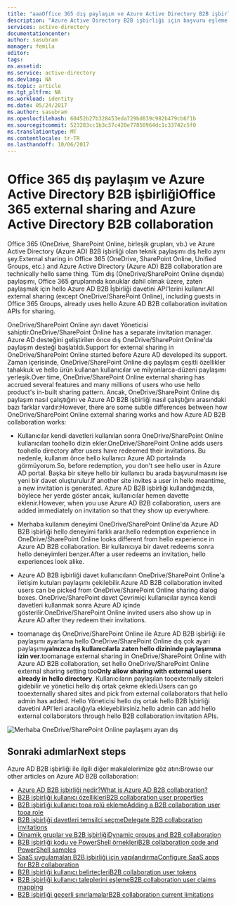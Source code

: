```yaml
---
title: "aaaOffice 365 dış paylaşım ve Azure Active Directory B2B işbirliği | Microsoft Docs"
description: "Azure Active Directory B2B işbirliği için başvuru eşleme talepleri"
services: active-directory
documentationcenter: 
author: sasubram
manager: femila
editor: 
tags: 
ms.assetid: 
ms.service: active-directory
ms.devlang: NA
ms.topic: article
ms.tgt_pltfrm: NA
ms.workload: identity
ms.date: 05/24/2017
ms.author: sasubram
ms.openlocfilehash: 60452b27b328453eda729bd839c982b479cb6f1b
ms.sourcegitcommit: 523283cc1b3c37c428e77850964dc1c33742c5f0
ms.translationtype: MT
ms.contentlocale: tr-TR
ms.lasthandoff: 10/06/2017
---
```

# <a name="office-365-external-sharing-and-azure-active-directory-b2b-collaboration"></a><span data-ttu-id="65db4-103">Office 365 dış paylaşım ve Azure Active Directory B2B işbirliği</span><span class="sxs-lookup"><span data-stu-id="65db4-103">Office 365 external sharing and Azure Active Directory B2B collaboration</span></span>

<span data-ttu-id="65db4-104">Office 365 (OneDrive, SharePoint Online, birleşik grupları, vb.) ve Azure Active Directory (Azure AD) B2B işbirliği olan teknik paylaşımı dış hello aynı şey.</span><span class="sxs-lookup"><span data-stu-id="65db4-104">External sharing in Office 365 (OneDrive, SharePoint Online, Unified Groups, etc.) and Azure Active Directory (Azure AD) B2B collaboration are technically hello same thing.</span></span> <span data-ttu-id="65db4-105">Tüm dış (OneDrive/SharePoint Online dışında) paylaşımı, Office 365 gruplarında konuklar dahil olmak üzere, zaten paylaşmak için hello Azure AD B2B İşbirliği davetini API'lerini kullanır.</span><span class="sxs-lookup"><span data-stu-id="65db4-105">All external sharing (except OneDrive/SharePoint Online), including guests in Office 365 Groups, already uses hello Azure AD B2B collaboration invitation APIs for sharing.</span></span>

<span data-ttu-id="65db4-106">OneDrive/SharePoint Online ayrı davet Yöneticisi sahiptir.</span><span class="sxs-lookup"><span data-stu-id="65db4-106">OneDrive/SharePoint Online has a separate invitation manager.</span></span> <span data-ttu-id="65db4-107">Azure AD desteğini geliştirilen önce dış OneDrive/SharePoint Online'da paylaşım desteği başlatıldı.</span><span class="sxs-lookup"><span data-stu-id="65db4-107">Support for external sharing in OneDrive/SharePoint Online started before Azure AD developed its support.</span></span> <span data-ttu-id="65db4-108">Zaman içerisinde, OneDrive/SharePoint Online dış paylaşım çeşitli özellikler tahakkuk ve hello ürün kullanan kullanıcılar ve milyonlarca-düzeni paylaşımı yerleşik.</span><span class="sxs-lookup"><span data-stu-id="65db4-108">Over time, OneDrive/SharePoint Online external sharing has accrued several features and many millions of users who use hello product's in-built sharing pattern.</span></span> <span data-ttu-id="65db4-109">Ancak, OneDrive/SharePoint Online dış paylaşım nasıl çalıştığını ve Azure AD B2B işbirliği nasıl çalıştığını arasındaki bazı farklar vardır:</span><span class="sxs-lookup"><span data-stu-id="65db4-109">However, there are some subtle differences between how OneDrive/SharePoint Online external sharing works and how Azure AD B2B collaboration works:</span></span>

- <span data-ttu-id="65db4-110">Kullanıcılar kendi davetleri kullanılan sonra OneDrive/SharePoint Online kullanıcıları toohello dizin ekler.</span><span class="sxs-lookup"><span data-stu-id="65db4-110">OneDrive/SharePoint Online adds users toohello directory after users have redeemed their invitations.</span></span> <span data-ttu-id="65db4-111">Bu nedenle, kullanım önce hello kullanıcı Azure AD portalında görmüyorum.</span><span class="sxs-lookup"><span data-stu-id="65db4-111">So, before redemption, you don't see hello user in Azure AD portal.</span></span> <span data-ttu-id="65db4-112">Başka bir siteye hello bir kullanıcı bu arada başvurulmasını ise yeni bir davet oluşturulur.</span><span class="sxs-lookup"><span data-stu-id="65db4-112">If another site invites a user in hello meantime, a new invitation is generated.</span></span> <span data-ttu-id="65db4-113">Azure AD B2B işbirliği kullandığınızda, böylece her yerde göster ancak, kullanıcılar hemen davette eklenir.</span><span class="sxs-lookup"><span data-stu-id="65db4-113">However, when you use Azure AD B2B collaboration, users are added immediately on invitation so that they show up everywhere.</span></span>

- <span data-ttu-id="65db4-114">Merhaba kullanım deneyimi OneDrive/SharePoint Online'da Azure AD B2B işbirliği hello deneyimi farklı arar.</span><span class="sxs-lookup"><span data-stu-id="65db4-114">hello redemption experience in OneDrive/SharePoint Online looks different from hello experience in Azure AD B2B collaboration.</span></span> <span data-ttu-id="65db4-115">Bir kullanıcıya bir davet redeems sonra hello deneyimleri benzer.</span><span class="sxs-lookup"><span data-stu-id="65db4-115">After a user redeems an invitation, hello experiences look alike.</span></span>

- <span data-ttu-id="65db4-116">Azure AD B2B işbirliği davet kullanıcıların OneDrive/SharePoint Online'a iletişim kutuları paylaşımı çekilebilir.</span><span class="sxs-lookup"><span data-stu-id="65db4-116">Azure AD B2B collaboration invited users can be picked from OneDrive/SharePoint Online sharing dialog boxes.</span></span> <span data-ttu-id="65db4-117">OneDrive/SharePoint davet Çevrimiçi kullanıcılar ayrıca kendi davetleri kullanmak sonra Azure AD içinde gösterilir.</span><span class="sxs-lookup"><span data-stu-id="65db4-117">OneDrive/SharePoint Online invited users also show up in Azure AD after they redeem their invitations.</span></span>

- <span data-ttu-id="65db4-118">toomanage dış OneDrive/SharePoint Online ile Azure AD B2B işbirliği ile paylaşımı ayarlama hello OneDrive/SharePoint Online dış çok ayarı paylaşımı**yalnızca dış kullanıcılarla zaten hello dizininde paylaşımına izin ver**.</span><span class="sxs-lookup"><span data-stu-id="65db4-118">toomanage external sharing in OneDrive/SharePoint Online with Azure AD B2B collaboration, set hello OneDrive/SharePoint Online external sharing setting too**Only allow sharing with external users already in hello directory**.</span></span> <span data-ttu-id="65db4-119">Kullanıcıların paylaşılan tooexternally siteleri gidebilir ve yönetici hello dış ortak çekme ekledi.</span><span class="sxs-lookup"><span data-stu-id="65db4-119">Users can go tooexternally shared sites and pick from external collaborators that hello admin has added.</span></span> <span data-ttu-id="65db4-120">Hello Yöneticisi hello dış ortak hello B2B İşbirliği davetini API'leri aracılığıyla ekleyebilirsiniz.</span><span class="sxs-lookup"><span data-stu-id="65db4-120">hello admin can add hello external collaborators through hello B2B collaboration invitation APIs.</span></span>

![Merhaba OneDrive/SharePoint Online paylaşımı ayarı dış](media/active-directory-b2b-o365-external-user/odsp-sharing-setting.png)

## <a name="next-steps"></a><span data-ttu-id="65db4-122">Sonraki adımlar</span><span class="sxs-lookup"><span data-stu-id="65db4-122">Next steps</span></span>

<span data-ttu-id="65db4-123">Azure AD B2B işbirliği ile ilgili diğer makalelerimize göz atın:</span><span class="sxs-lookup"><span data-stu-id="65db4-123">Browse our other articles on Azure AD B2B collaboration:</span></span>

* [<span data-ttu-id="65db4-124">Azure AD B2B işbirliği nedir?</span><span class="sxs-lookup"><span data-stu-id="65db4-124">What is Azure AD B2B collaboration?</span></span>](active-directory-b2b-what-is-azure-ad-b2b.md)
* [<span data-ttu-id="65db4-125">B2B işbirliği kullanıcı özellikleri</span><span class="sxs-lookup"><span data-stu-id="65db4-125">B2B collaboration user properties</span></span>](active-directory-b2b-user-properties.md)
* [<span data-ttu-id="65db4-126">B2B işbirliği kullanıcı tooa rolü ekleme</span><span class="sxs-lookup"><span data-stu-id="65db4-126">Adding a B2B collaboration user tooa role</span></span>](active-directory-b2b-add-guest-to-role.md)
* [<span data-ttu-id="65db4-127">B2B işbirliği davetleri temsilci seçme</span><span class="sxs-lookup"><span data-stu-id="65db4-127">Delegate B2B collaboration invitations</span></span>](active-directory-b2b-delegate-invitations.md)
* [<span data-ttu-id="65db4-128">Dinamik gruplar ve B2B işbirliği</span><span class="sxs-lookup"><span data-stu-id="65db4-128">Dynamic groups and B2B collaboration</span></span>](active-directory-b2b-dynamic-groups.md)
* [<span data-ttu-id="65db4-129">B2B işbirliği kodu ve PowerShell örnekleri</span><span class="sxs-lookup"><span data-stu-id="65db4-129">B2B collaboration code and PowerShell samples</span></span>](active-directory-b2b-code-samples.md)
* [<span data-ttu-id="65db4-130">SaaS uygulamaları B2B işbirliği için yapılandırma</span><span class="sxs-lookup"><span data-stu-id="65db4-130">Configure SaaS apps for B2B collaboration</span></span>](active-directory-b2b-configure-saas-apps.md)
* [<span data-ttu-id="65db4-131">B2B işbirliği kullanıcı belirteçleri</span><span class="sxs-lookup"><span data-stu-id="65db4-131">B2B collaboration user tokens</span></span>](active-directory-b2b-user-token.md)
* [<span data-ttu-id="65db4-132">B2B işbirliği kullanıcı taleplerini eşleme</span><span class="sxs-lookup"><span data-stu-id="65db4-132">B2B collaboration user claims mapping</span></span>](active-directory-b2b-claims-mapping.md)
* [<span data-ttu-id="65db4-133">B2B işbirliği geçerli sınırlamalar</span><span class="sxs-lookup"><span data-stu-id="65db4-133">B2B collaboration current limitations</span></span>](active-directory-b2b-current-limitations.md)
